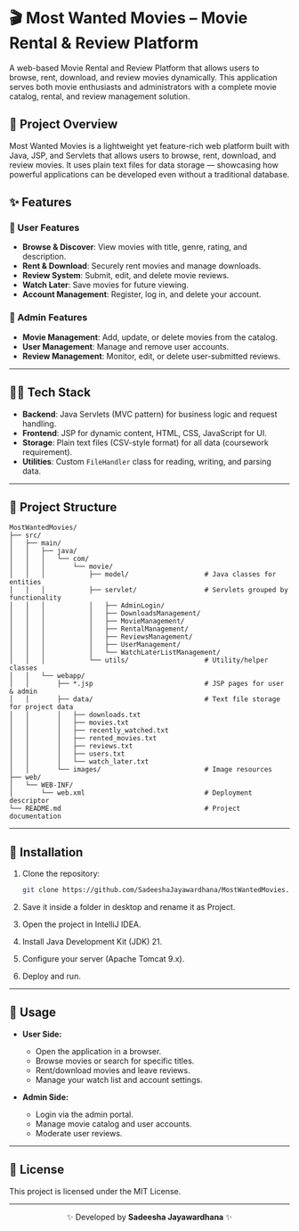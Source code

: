 # 🎬 Most Wanted Movies – Movie Rental & Review Platform
A web-based Movie Rental and Review Platform that allows users to browse, rent, download, and review movies dynamically. This application serves both movie enthusiasts and administrators with a complete movie catalog, rental, and review management solution.
## 🎯 Project Overview

Most Wanted Movies is a lightweight yet feature-rich web platform built with Java, JSP, and Servlets that allows users to browse, rent, download, and review movies. It uses plain text files for data storage — showcasing how powerful applications can be developed even without a traditional database.

## ✨ Features

### 💠 User Features
- **Browse & Discover**: View movies with title, genre, rating, and description.
- **Rent & Download**: Securely rent movies and manage downloads.
- **Review System**: Submit, edit, and delete movie reviews.
- **Watch Later**: Save movies for future viewing.
- **Account Management**: Register, log in, and delete your account.

### 💠 Admin Features
- **Movie Management**: Add, update, or delete movies from the catalog.
- **User Management**: Manage and remove user accounts.
- **Review Management**: Monitor, edit, or delete user-submitted reviews.

---

## 🧑‍💻 Tech Stack
- **Backend**: Java Servlets (MVC pattern) for business logic and request handling.
- **Frontend**: JSP for dynamic content, HTML, CSS, JavaScript for UI.
- **Storage**: Plain text files (CSV-style format) for all data (coursework requirement).
- **Utilities**: Custom `FileHandler` class for reading, writing, and parsing data.

---

## 🎯 Project Structure

```
MostWantedMovies/
├── src/
│   ├── main/
│   │   ├── java/
│   │   │   └── com/
│   │   │       └── movie/
│   │   │           ├── model/                   # Java classes for entities
│   │   │           ├── servlet/                 # Servlets grouped by functionality
│   │   │           │   ├── AdminLogin/
│   │   │           │   ├── DownloadsManagement/
│   │   │           │   ├── MovieManagement/
│   │   │           │   ├── RentalManagement/
│   │   │           │   ├── ReviewsManagement/
│   │   │           │   ├── UserManagement/
│   │   │           │   └── WatchLaterListManagement/
│   │   │           └── utils/                   # Utility/helper classes
│   │   └── webapp/
│   │       ├── *.jsp                            # JSP pages for user & admin
│   │       ├── data/                            # Text file storage for project data
│   │       │   ├── downloads.txt
│   │       │   ├── movies.txt
│   │       │   ├── recently_watched.txt
│   │       │   ├── rented_movies.txt
│   │       │   ├── reviews.txt
│   │       │   ├── users.txt
│   │       │   └── watch_later.txt
│   │       └── images/                          # Image resources
├── web/
│   └── WEB-INF/
│       └── web.xml                              # Deployment descriptor
└── README.md                                    # Project documentation
```
---

## 🚀 Installation

1. Clone the repository:

   ```bash
   git clone https://github.com/SadeeshaJayawardhana/MostWantedMovies.git
   ```
2. Save it inside a folder in desktop and rename it as Project.
3. Open the project in IntelliJ IDEA.
4. Install Java Development Kit (JDK) 21.
5. Configure your server (Apache Tomcat 9.x).
6. Deploy and run.
---

## 📌 Usage

* **User Side:**

  * Open the application in a browser.
  * Browse movies or search for specific titles.
  * Rent/download movies and leave reviews.
  * Manage your watch list and account settings.
* **Admin Side:**

  * Login via the admin portal.
  * Manage movie catalog and user accounts.
  * Moderate user reviews.
---

## 📄 License

This project is licensed under the MIT License.

---

<p align="center">✨ Developed by <strong>Sadeesha Jayawardhana</strong> ✨</p>

